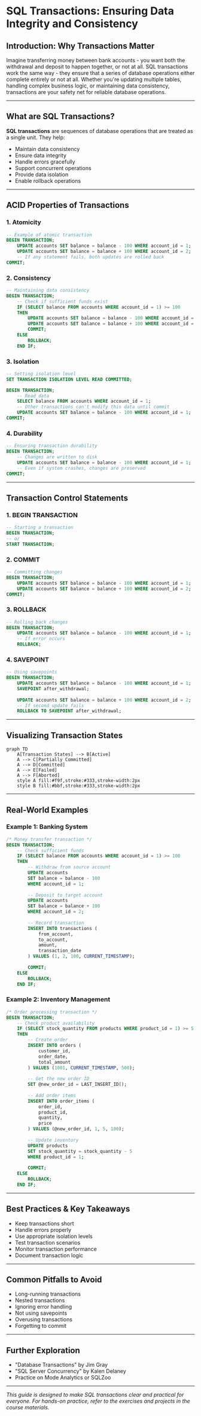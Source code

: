 # SQL Transactions: Ensuring Data Integrity and Consistency

## Introduction: Why Transactions Matter
Imagine transferring money between bank accounts - you want both the withdrawal and deposit to happen together, or not at all. SQL transactions work the same way - they ensure that a series of database operations either complete entirely or not at all. Whether you're updating multiple tables, handling complex business logic, or maintaining data consistency, transactions are your safety net for reliable database operations.

---

## What are SQL Transactions?
**SQL transactions** are sequences of database operations that are treated as a single unit. They help:
- Maintain data consistency
- Ensure data integrity
- Handle errors gracefully
- Support concurrent operations
- Provide data isolation
- Enable rollback operations

---

## ACID Properties of Transactions

### 1. Atomicity
```sql
-- Example of atomic transaction
BEGIN TRANSACTION;
    UPDATE accounts SET balance = balance - 100 WHERE account_id = 1;
    UPDATE accounts SET balance = balance + 100 WHERE account_id = 2;
    -- If any statement fails, both updates are rolled back
COMMIT;
```

### 2. Consistency
```sql
-- Maintaining data consistency
BEGIN TRANSACTION;
    -- Check if sufficient funds exist
    IF (SELECT balance FROM accounts WHERE account_id = 1) >= 100
    THEN
        UPDATE accounts SET balance = balance - 100 WHERE account_id = 1;
        UPDATE accounts SET balance = balance + 100 WHERE account_id = 2;
        COMMIT;
    ELSE
        ROLLBACK;
    END IF;
```

### 3. Isolation
```sql
-- Setting isolation level
SET TRANSACTION ISOLATION LEVEL READ COMMITTED;

BEGIN TRANSACTION;
    -- Read data
    SELECT balance FROM accounts WHERE account_id = 1;
    -- Other transactions can't modify this data until commit
    UPDATE accounts SET balance = balance - 100 WHERE account_id = 1;
COMMIT;
```

### 4. Durability
```sql
-- Ensuring transaction durability
BEGIN TRANSACTION;
    -- Changes are written to disk
    UPDATE accounts SET balance = balance - 100 WHERE account_id = 1;
    -- Even if system crashes, changes are preserved
COMMIT;
```

---

## Transaction Control Statements

### 1. BEGIN TRANSACTION
```sql
-- Starting a transaction
BEGIN TRANSACTION;
-- or
START TRANSACTION;
```

### 2. COMMIT
```sql
-- Committing changes
BEGIN TRANSACTION;
    UPDATE accounts SET balance = balance - 100 WHERE account_id = 1;
    UPDATE accounts SET balance = balance + 100 WHERE account_id = 2;
COMMIT;
```

### 3. ROLLBACK
```sql
-- Rolling back changes
BEGIN TRANSACTION;
    UPDATE accounts SET balance = balance - 100 WHERE account_id = 1;
    -- If error occurs
    ROLLBACK;
```

### 4. SAVEPOINT
```sql
-- Using savepoints
BEGIN TRANSACTION;
    UPDATE accounts SET balance = balance - 100 WHERE account_id = 1;
    SAVEPOINT after_withdrawal;
    
    UPDATE accounts SET balance = balance + 100 WHERE account_id = 2;
    -- If second update fails
    ROLLBACK TO SAVEPOINT after_withdrawal;
```

---

## Visualizing Transaction States
```mermaid
graph TD
    A[Transaction States] --> B[Active]
    A --> C[Partially Committed]
    A --> D[Committed]
    A --> E[Failed]
    A --> F[Aborted]
    style A fill:#f9f,stroke:#333,stroke-width:2px
    style B fill:#bbf,stroke:#333,stroke-width:2px
```

---

## Real-World Examples

### Example 1: Banking System
```sql
/* Money transfer transaction */
BEGIN TRANSACTION;
    -- Check sufficient funds
    IF (SELECT balance FROM accounts WHERE account_id = 1) >= 100
    THEN
        -- Withdraw from source account
        UPDATE accounts 
        SET balance = balance - 100 
        WHERE account_id = 1;
        
        -- Deposit to target account
        UPDATE accounts 
        SET balance = balance + 100 
        WHERE account_id = 2;
        
        -- Record transaction
        INSERT INTO transactions (
            from_account, 
            to_account, 
            amount, 
            transaction_date
        ) VALUES (1, 2, 100, CURRENT_TIMESTAMP);
        
        COMMIT;
    ELSE
        ROLLBACK;
    END IF;
```

### Example 2: Inventory Management
```sql
/* Order processing transaction */
BEGIN TRANSACTION;
    -- Check product availability
    IF (SELECT stock_quantity FROM products WHERE product_id = 1) >= 5
    THEN
        -- Create order
        INSERT INTO orders (
            customer_id, 
            order_date, 
            total_amount
        ) VALUES (1001, CURRENT_TIMESTAMP, 500);
        
        -- Get the new order ID
        SET @new_order_id = LAST_INSERT_ID();
        
        -- Add order items
        INSERT INTO order_items (
            order_id, 
            product_id, 
            quantity, 
            price
        ) VALUES (@new_order_id, 1, 5, 100);
        
        -- Update inventory
        UPDATE products 
        SET stock_quantity = stock_quantity - 5 
        WHERE product_id = 1;
        
        COMMIT;
    ELSE
        ROLLBACK;
    END IF;
```

---

## Best Practices & Key Takeaways
- Keep transactions short
- Handle errors properly
- Use appropriate isolation levels
- Test transaction scenarios
- Monitor transaction performance
- Document transaction logic

---

## Common Pitfalls to Avoid
- Long-running transactions
- Nested transactions
- Ignoring error handling
- Not using savepoints
- Overusing transactions
- Forgetting to commit

---

## Further Exploration
- "Database Transactions" by Jim Gray
- "SQL Server Concurrency" by Kalen Delaney
- Practice on Mode Analytics or SQLZoo

---
*This guide is designed to make SQL transactions clear and practical for everyone. For hands-on practice, refer to the exercises and projects in the course materials.* 